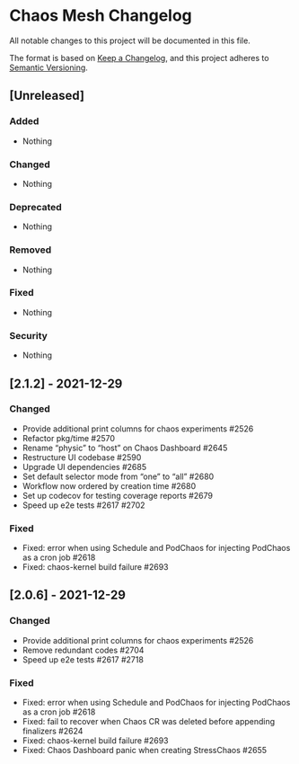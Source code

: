 # Chaos Mesh Changelog

All notable changes to this project will be documented in this file.

The format is based on [Keep a Changelog](https://keepachangelog.com/en/1.0.0/),
and this project adheres to [Semantic Versioning](https://semver.org/spec/v2.0.0.html).

## [Unreleased]

### Added

- Nothing

### Changed

- Nothing

### Deprecated

- Nothing

### Removed

- Nothing

### Fixed

- Nothing

### Security

- Nothing

## [2.1.2] - 2021-12-29

### Changed

- Provide additional print columns for chaos experiments #2526
- Refactor pkg/time #2570
- Rename “physic” to “host” on Chaos Dashboard #2645
- Restructure UI codebase #2590
- Upgrade UI dependencies #2685
- Set default selector mode from “one” to “all” #2680
- Workflow now ordered by creation time #2680
- Set up codecov for testing coverage reports #2679
- Speed up e2e tests #2617 #2702

### Fixed

- Fixed: error when using Schedule and PodChaos for injecting PodChaos as a cron job #2618
- Fixed: chaos-kernel build failure #2693

## [2.0.6] - 2021-12-29

### Changed

- Provide additional print columns for chaos experiments #2526
- Remove redundant codes #2704
- Speed up e2e tests #2617 #2718

### Fixed

- Fixed: error when using Schedule and PodChaos for injecting PodChaos as a cron job #2618
- Fixed: fail to recover when Chaos CR was deleted before appending finalizers #2624
- Fixed: chaos-kernel build failure #2693
- Fixed: Chaos Dashboard panic when creating StressChaos #2655
